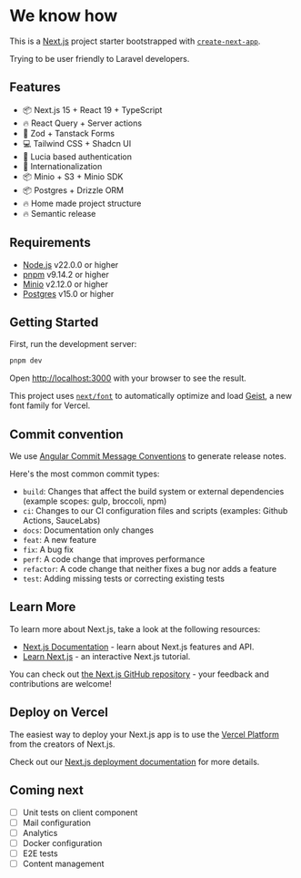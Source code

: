 # We know how

This is a [Next.js](https://nextjs.org) project starter bootstrapped with [`create-next-app`](https://nextjs.org/docs/app/api-reference/cli/create-next-app).

Trying to be user friendly to Laravel developers.

## Features

- 📦 Next.js 15 + React 19 + TypeScript
- 🔥 React Query + Server actions
- 📝 Zod + Tanstack Forms
- 💻 Tailwind CSS + Shadcn UI
- 🔑 Lucia based authentication
- 📄 Internationalization
- 📦 Minio + S3 + Minio SDK
- 📦 Postgres + Drizzle ORM
- 🔥 Home made project structure
- 🔥 Semantic release

## Requirements

- [Node.js](https://nodejs.org/en/) v22.0.0 or higher
- [pnpm](https://pnpm.io/) v9.14.2 or higher
- [Minio](https://min.io/) v2.12.0 or higher
- [Postgres](https://www.postgresql.org/) v15.0 or higher

## Getting Started

First, run the development server:

```bash
pnpm dev
```

Open [http://localhost:3000](http://localhost:3000) with your browser to see the result.

This project uses [`next/font`](https://nextjs.org/docs/app/building-your-application/optimizing/fonts) to automatically optimize and load [Geist](https://vercel.com/font), a new font family for Vercel.

## Commit convention

We use [Angular Commit Message Conventions](https://github.com/angular/angular/blob/main/CONTRIBUTING.md#-commit-message-format) to generate release notes.

Here's the most common commit types:

- `build`: Changes that affect the build system or external dependencies (example scopes: gulp, broccoli, npm)
- `ci`: Changes to our CI configuration files and scripts (examples: Github Actions, SauceLabs)
- `docs`: Documentation only changes
- `feat`: A new feature
- `fix`: A bug fix
- `perf`: A code change that improves performance
- `refactor`: A code change that neither fixes a bug nor adds a feature
- `test`: Adding missing tests or correcting existing tests

## Learn More

To learn more about Next.js, take a look at the following resources:

- [Next.js Documentation](https://nextjs.org/docs) - learn about Next.js features and API.
- [Learn Next.js](https://nextjs.org/learn) - an interactive Next.js tutorial.

You can check out [the Next.js GitHub repository](https://github.com/vercel/next.js) - your feedback and contributions are welcome!

## Deploy on Vercel

The easiest way to deploy your Next.js app is to use the [Vercel Platform](https://vercel.com/new?utm_medium=default-template&filter=next.js&utm_source=create-next-app&utm_campaign=create-next-app-readme) from the creators of Next.js.

Check out our [Next.js deployment documentation](https://nextjs.org/docs/app/building-your-application/deploying) for more details.

## Coming next

- [ ] Unit tests on client component
- [ ] Mail configuration
- [ ] Analytics
- [ ] Docker configuration
- [ ] E2E tests
- [ ] Content management
